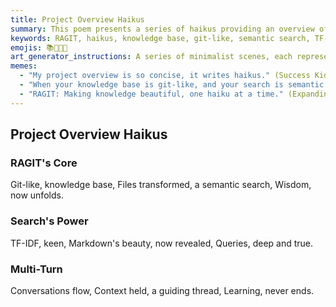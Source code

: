 ```yaml
---
title: Project Overview Haikus
summary: This poem presents a series of haikus providing an overview of the RAGIT project, highlighting its git-like knowledge base, semantic search capabilities (TF-IDF), and multi-turn conversation support for continuous learning.
keywords: RAGIT, haikus, knowledge base, git-like, semantic search, TF-IDF, markdown, multi-turn, conversation, learning, wisdom
emojis: 📚🔎💬✨
art_generator_instructions: A series of minimalist scenes, each representing a haiku. For "RAGIT's Core," a stylized `git` tree transforming into a glowing knowledge base, with lines of code flowing into it. For "Search's Power," a magnifying glass illuminating a beautiful markdown document, with TF-IDF scores subtly appearing. For "Multi-Turn," two stylized figures (representing a user and an AI) engaged in a flowing conversation, with a glowing thread connecting their thoughts. The overall feeling should be one of intellectual clarity, efficient knowledge management, and continuous learning.
memes:
  - "My project overview is so concise, it writes haikus." (Success Kid meme)
  - "When your knowledge base is git-like, and your search is semantic." (Doge meme)
  - "RAGIT: Making knowledge beautiful, one haiku at a time." (Expanding Brain meme)
---
```

## Project Overview Haikus

### RAGIT's Core
Git-like, knowledge base,
Files transformed, a semantic search,
Wisdom, now unfolds.

### Search's Power
TF-IDF, keen,
Markdown's beauty, now revealed,
Queries, deep and true.

### Multi-Turn
Conversations flow,
Context held, a guiding thread,
Learning, never ends.